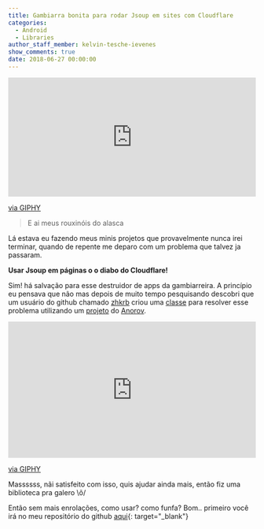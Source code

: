 ```yaml
---
title: Gambiarra bonita para rodar Jsoup em sites com Cloudflare
categories:
  - Android
  - Libraries
author_staff_member: kelvin-tesche-ievenes
show_comments: true
date: 2018-06-27 00:00:00
---
```


<div style="width:100%;height:0;padding-bottom:48%;position:relative;"><iframe src="https://giphy.com/embed/V6R9thgW7fimI" style="position:absolute" class="giphy-embed" allowfullscreen="" width="100%" height="100%" frameborder="0"></iframe></div>

[via GIPHY](https://giphy.com/gifs/creepy-beard-zach-galifianakis-V6R9thgW7fimI)

> E ai meus rouxin&oacute;is do alasca

L&aacute; estava eu fazendo meus minis projetos que provavelmente nunca irei terminar, quando de repente me deparo com um problema que talvez ja passaram.

**Usar Jsoup em p&aacute;ginas o o diabo do Cloudflare!**

Sim! h&aacute; salva&ccedil;&atilde;o para esse destruidor de apps da gambiarreira. A princ&iacute;pio eu pensava que n&atilde;o mas depois de muito tempo pesquisando descobri que um usu&aacute;rio do github chamado [zhkrb](https://github.com/zhkrb) criou uma [classe](https://github.com/zhkrb/cloudflare-scrape-Android) para resolver esse problema utilizando um [projeto](https://github.com/Anorov/cloudflare-scrape) do [Anorov](https://github.com/Anorov).

<div style="width:100%;height:0;padding-bottom:55%;position:relative;"><iframe src="https://giphy.com/embed/l0HlFZ3c4NENSLQRi" style="position:absolute" class="giphy-embed" allowfullscreen="" width="100%" height="100%" frameborder="0"></iframe></div>

[via GIPHY](https://giphy.com/gifs/snl-saturday-night-live-snl-2016-l0HlFZ3c4NENSLQRi)

Massssss, n&atilde;i satisfeito com isso, quis ajudar ainda mais, ent&atilde;o fiz uma biblioteca pra galero \\&otilde;/

Ent&atilde;o sem mais enrola&ccedil;&otilde;es, como usar? como funfa? Bom.. primeiro voc&ecirc; ir&aacute; no meu reposit&oacute;rio do github [aqui](https://github.com/Kelvao/CloudflareScrape){: target="_blank"}